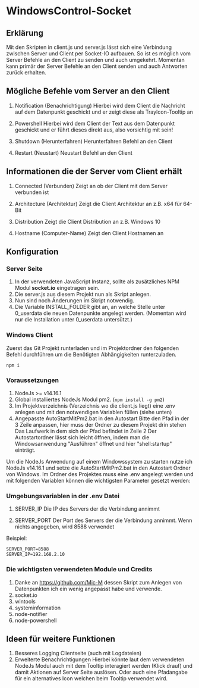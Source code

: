 # WindowsControl-Socket

## Erklärung
Mit den Skripten in client.js und server.js lässt sich eine Verbindung zwischen Server und Client per Socket-IO aufbauen.
So ist es möglich vom Server Befehle an den Client zu senden und auch umgekehrt.
Momentan kann primär der Server Befehle an den Client senden und auch Antworten zurück erhalten.

## Mögliche Befehle vom Server an den Client
1. Notification (Benachrichtigung)
  Hierbei wird dem Client die Nachricht auf dem Datenpunkt geschickt und er zeigt diese als TrayIcon-Tooltip an

2. Powershell
  Hierbei wird dem Client der Text aus dem Datenpunkt geschickt und er führt dieses direkt aus, also vorsichtig mit sein!

3. Shutdown (Herunterfahren)
  Herunterfahren Befehl an den Client
  
4. Restart (Neustart)
  Neustart Befehl an den Client
  
 
## Informationen die der Server vom Client erhält
1. Connected (Verbunden)
  Zeigt an ob der Client mit dem Server verbunden ist

2. Architecture (Architektur)
  Zeigt die Client Architektur an z.B. x64 für 64-Bit

3. Distribution
   Zeigt die Client Distribution an z.B. Windows 10

4. Hostname (Computer-Name)
  Zeigt den Client Hostnamen an

## Konfiguration


### Server Seite
1. In der verwendeten JavaScript Instanz, sollte als zusätzliches NPM Modul **socket.io** eingetragen sein.
2. Die server.js aus diesem Projekt nun als Skript anlegen.
3. Nun sind noch Änderungen im Skript notwendig.
4. Die Variable INSTALL_FOLDER gibt an, an welche Stelle unter 0_userdata die neuen Datenpunkte angelegt werden. (Momentan wird nur die Installation unter 0_userdata untersützt.)


### Windows Client
Zuerst das Git Projekt runterladen und im Projektordner den folgenden Befehl durchführen um die Benötigten Abhängigkeiten runterzuladen.
```
npm i
```

### Voraussetzungen
1. NodeJs >= v14.16.1
2. Global installiertes NodeJs Modul pm2. (`npm install -g pm2`)
3. Im Projektverzeichnis (Verzeichnis wo die client.js liegt) eine .env anlegen und mit den notwendigen Variablen füllen (siehe unten)
4. Angepasste AutoStartMitPm2.bat in den Autostart
  Bitte den Pfad in der 3 Zeile anpassen, hier muss der Ordner zu diesem Projekt drin stehen
  Das Laufwerk in dem sich der Pfad befindet in Zeile 2
  Der Autostartordner lässt sich leicht öffnen, indem man die Windowsanwendung "Ausführen" öffnet und hier "shell:startup" einträgt.


Um die NodeJs Anwendung auf einem Windowssystem zu starten nutze ich NodeJs v14.16.1 und setze die AutoStartMitPm2.bat in den Autostart Ordner von Windows.
Im Ordner des Projektes muss eine .env angelegt werden und mit folgenden Variablen können die wichtigsten Parameter gesetzt werden:

### Umgebungsvariablen in der .env Datei
1. SERVER_IP
  Die IP des Servers der die Verbindung annimmt
  
2. SERVER_PORT 
  Der Port des Servers der die Verbindung annimmt. Wenn nichts angegeben, wird 8588 verwendet

Beispiel:
```
SERVER_PORT=8588
SERVER_IP=192.168.2.10
```

### Die wichtigsten verwendeten Module und Credits
1. Danke an https://github.com/Mic-M dessen Skript zum Anlegen von Datenpunkten ich ein wenig angepasst habe und verwende.
2. socket.io
3. wintools
4. systeminformation
5. node-notifier
6. node-powershell

## Ideen für weitere Funktionen
1. Besseres Logging Clientseite (auch mit Logdateien)
2. Erweiterte Benachrichtigungen
  Hierbei könnte laut dem verwendeten NodeJs Modul auch mit dem Tooltip interagiert werden (Klick drauf) und damit Aktionen auf Server Seite auslösen.
  Oder auch eine Pfadangabe für ein alternatives Icon welchen beim Tooltip verwendet wird.
